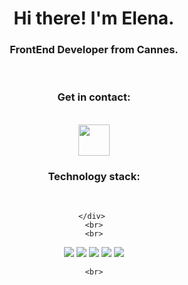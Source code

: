 <div id="header" align="center">
    <h1>Hi there! I'm Elena.</h1>
    <h3>FrontEnd Developer from Cannes.</h3>
    <br>
    <h3>Get in contact:</h3>
    <br>
    <div id="socials">
        <a href="https://www.linkedin.com/in/elena-dubovskaia/" target="blank"> 
            <img src="./img/telegram.png" width="50">
        </a>
    </div>
    <h3>Technology stack:</h3>
    <br>
    <div>
       
    </div> 
    <br>
    <br>
    
[![](https://raw.githubusercontent.com/Elena1789/Elena/master/profile-summary-card-output/darcula/0-profile-details.svg)](https://github.com/vn7n24fzkq/github-profile-summary-cards)
[![](https://raw.githubusercontent.com/Elena1789/Elena/master/profile-summary-card-output/darcula/1-repos-per-language.svg)](https://github.com/vn7n24fzkq/github-profile-summary-cards) [![](https://raw.githubusercontent.com/Elena1789/Elena/master/profile-summary-card-output/darcula/2-most-commit-language.svg)](https://github.com/vn7n24fzkq/github-profile-summary-cards)
[![](https://raw.githubusercontent.com/Elena1789/Elena/master/profile-summary-card-output/darcula/3-stats.svg)](https://github.com/vn7n24fzkq/github-profile-summary-cards) [![](https://raw.githubusercontent.com/Elena1789/Elena/master/profile-summary-card-output/darcula/4-productive-time.svg)](https://github.com/vn7n24fzkq/github-profile-summary-cards)

    <br>





